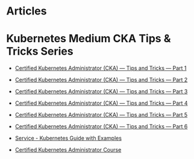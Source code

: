 # Articles 

# Kubernetes Medium CKA Tips & Tricks Series
- [Certified Kubernetes Administrator (CKA) — Tips and Tricks — Part 1](https://medium.com/faun/certified-kubernetes-administrator-cka-tips-and-tricks-part-1-2e98e9b31de4)
- [Certified Kubernetes Administrator (CKA) — Tips and Tricks — Part 2
](https://medium.com/@imarunrk/certified-kubernetes-administrator-cka-tips-and-tricks-part-2-b4f5c636eb4)
- [Certified Kubernetes Administrator (CKA) — Tips and Tricks — Part 3](https://medium.com/@imarunrk/certified-kubernetes-administrator-cka-tips-and-tricks-part-3-2e7b44e89a3b)
- [Certified Kubernetes Administrator (CKA) — Tips and Tricks — Part 4](https://medium.com/@imarunrk/certified-kubernetes-administrator-cka-tips-and-tricks-part-4-17407899ef1a)
- [Certified Kubernetes Administrator (CKA) — Tips and Tricks — Part 5](https://medium.com/@imarunrk/certified-kubernetes-administrator-cka-tips-and-tricks-part-5-869d947412c0)
- [Certified Kubernetes Administrator (CKA) — Tips and Tricks — Part 6](https://medium.com/@imarunrk/certified-kubernetes-administrator-cka-tips-and-tricks-part-6-8d2ffafcfc2b)
- [Service - Kubernetes Guide with Examples](https://matthewpalmer.net/kubernetes-app-developer/articles/service-kubernetes-example-tutorial.html)

- [Certified Kubernetes Administrator Course](https://github.com/kodekloudhub/certified-kubernetes-administrator-course)

